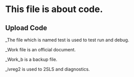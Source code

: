 # This file is about code.
## Upload Code


_The file which is named test is used to test run and debug.  

_Work file is an official document.  

_Work_b is a backup file.  

_ivreg2 is used to 2SLS and diagnostics.  
